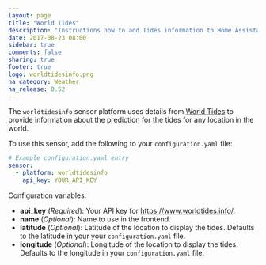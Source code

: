 ```yaml
---
layout: page
title: "World Tides"
description: "Instructions how to add Tides information to Home Assistant."
date: 2017-08-23 08:00
sidebar: true
comments: false
sharing: true
footer: true
logo: worldtidesinfo.png
ha_category: Weather
ha_release: 0.52
---
```


The `worldtidesinfo` sensor platform uses details from [World Tides](https://www.worldtides.info/) to provide information about the prediction for the tides for any location in the world. 

To use this sensor, add the following to your `configuration.yaml` file:

```yaml
# Example configuration.yaml entry
sensor:
  - platform: worldtidesinfo
    api_key: YOUR_API_KEY
```

Configuration variables:

- **api_key** (*Required*): Your API key for https://www.worldtides.info/.
- **name** (*Optional*): Name to use in the frontend.
- **latitude** (*Optional*): Latitude of the location to display the tides. Defaults to the latitude in your your `configuration.yaml` file. 
- **longitude** (*Optional*): Longitude of the location to display the tides. Defaults to the longitude in your `configuration.yaml` file.

